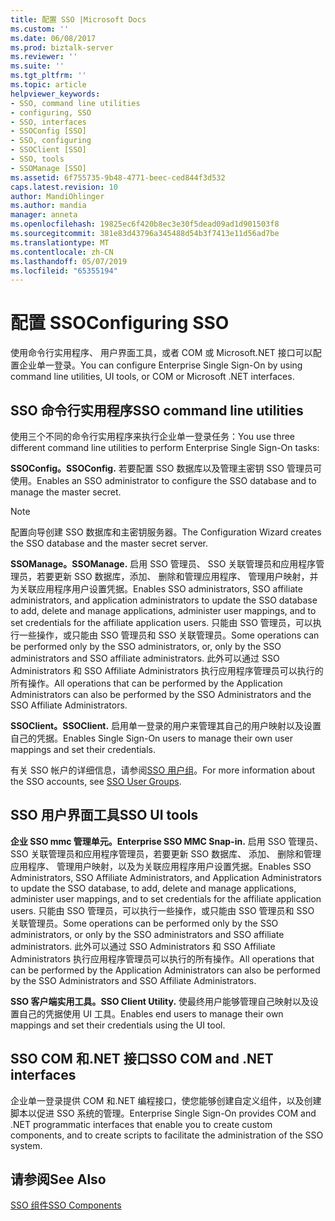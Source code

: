 ```yaml
---
title: 配置 SSO |Microsoft Docs
ms.custom: ''
ms.date: 06/08/2017
ms.prod: biztalk-server
ms.reviewer: ''
ms.suite: ''
ms.tgt_pltfrm: ''
ms.topic: article
helpviewer_keywords:
- SSO, command line utilities
- configuring, SSO
- SSO, interfaces
- SSOConfig [SSO]
- SSO, configuring
- SSOClient [SSO]
- SSO, tools
- SSOManage [SSO]
ms.assetid: 6f755735-9b48-4771-beec-ced844f3d532
caps.latest.revision: 10
author: MandiOhlinger
ms.author: mandia
manager: anneta
ms.openlocfilehash: 19825ec6f420b8ec3e30f5dead09ad1d901503f8
ms.sourcegitcommit: 381e83d43796a345488d54b3f7413e11d56ad7be
ms.translationtype: MT
ms.contentlocale: zh-CN
ms.lasthandoff: 05/07/2019
ms.locfileid: "65355194"
---
```

# <a name="configuring-sso"></a><span data-ttu-id="6bf71-102">配置 SSO</span><span class="sxs-lookup"><span data-stu-id="6bf71-102">Configuring SSO</span></span>
<span data-ttu-id="6bf71-103">使用命令行实用程序、 用户界面工具，或者 COM 或 Microsoft.NET 接口可以配置企业单一登录。</span><span class="sxs-lookup"><span data-stu-id="6bf71-103">You can configure Enterprise Single Sign-On by using command line utilities, UI tools, or COM or Microsoft .NET interfaces.</span></span>  
  
## <a name="sso-command-line-utilities"></a><span data-ttu-id="6bf71-104">SSO 命令行实用程序</span><span class="sxs-lookup"><span data-stu-id="6bf71-104">SSO command line utilities</span></span>  
 <span data-ttu-id="6bf71-105">使用三个不同的命令行实用程序来执行企业单一登录任务：</span><span class="sxs-lookup"><span data-stu-id="6bf71-105">You use three different command line utilities to perform Enterprise Single Sign-On tasks:</span></span>  
  
 <span data-ttu-id="6bf71-106">**SSOConfig。**</span><span class="sxs-lookup"><span data-stu-id="6bf71-106">**SSOConfig.**</span></span> <span data-ttu-id="6bf71-107">若要配置 SSO 数据库以及管理主密钥 SSO 管理员可使用。</span><span class="sxs-lookup"><span data-stu-id="6bf71-107">Enables an SSO administrator to configure the SSO database and to manage the master secret.</span></span>  
  
> [!NOTE]
>  <span data-ttu-id="6bf71-108">配置向导创建 SSO 数据库和主密钥服务器。</span><span class="sxs-lookup"><span data-stu-id="6bf71-108">The Configuration Wizard creates the SSO database and the master secret server.</span></span>  
  
 <span data-ttu-id="6bf71-109">**SSOManage。**</span><span class="sxs-lookup"><span data-stu-id="6bf71-109">**SSOManage.**</span></span> <span data-ttu-id="6bf71-110">启用 SSO 管理员、 SSO 关联管理员和应用程序管理员，若要更新 SSO 数据库，添加、 删除和管理应用程序、 管理用户映射，并为关联应用程序用户设置凭据。</span><span class="sxs-lookup"><span data-stu-id="6bf71-110">Enables SSO administrators, SSO affiliate administrators, and application administrators to update the SSO database to add, delete and manage applications, administer user mappings, and to set credentials for the affiliate application users.</span></span> <span data-ttu-id="6bf71-111">只能由 SSO 管理员，可以执行一些操作，或只能由 SSO 管理员和 SSO 关联管理员。</span><span class="sxs-lookup"><span data-stu-id="6bf71-111">Some operations can be performed only by the SSO administrators, or, only by the SSO administrators and SSO affiliate administrators.</span></span> <span data-ttu-id="6bf71-112">此外可以通过 SSO Administrators 和 SSO Affiliate Administrators 执行应用程序管理员可以执行的所有操作。</span><span class="sxs-lookup"><span data-stu-id="6bf71-112">All operations that can be performed by the Application Administrators can also be performed by the SSO Administrators and the SSO Affiliate Administrators.</span></span>  
  
 <span data-ttu-id="6bf71-113">**SSOClient。**</span><span class="sxs-lookup"><span data-stu-id="6bf71-113">**SSOClient.**</span></span> <span data-ttu-id="6bf71-114">启用单一登录的用户来管理其自己的用户映射以及设置自己的凭据。</span><span class="sxs-lookup"><span data-stu-id="6bf71-114">Enables Single Sign-On users to manage their own user mappings and set their credentials.</span></span>  
  
 <span data-ttu-id="6bf71-115">有关 SSO 帐户的详细信息，请参阅[SSO 用户组](../core/sso-user-groups.md)。</span><span class="sxs-lookup"><span data-stu-id="6bf71-115">For more information about the SSO accounts, see [SSO User Groups](../core/sso-user-groups.md).</span></span>  
  
## <a name="sso-ui-tools"></a><span data-ttu-id="6bf71-116">SSO 用户界面工具</span><span class="sxs-lookup"><span data-stu-id="6bf71-116">SSO UI tools</span></span>  
 <span data-ttu-id="6bf71-117">**企业 SSO mmc 管理单元。**</span><span class="sxs-lookup"><span data-stu-id="6bf71-117">**Enterprise SSO MMC Snap-in.**</span></span> <span data-ttu-id="6bf71-118">启用 SSO 管理员、 SSO 关联管理员和应用程序管理员，若要更新 SSO 数据库、 添加、 删除和管理应用程序、 管理用户映射，以及为关联应用程序用户设置凭据。</span><span class="sxs-lookup"><span data-stu-id="6bf71-118">Enables SSO Administrators, SSO Affiliate Administrators, and Application Administrators to update the SSO database, to add, delete and manage applications, administer user mappings, and to set credentials for the affiliate application users.</span></span> <span data-ttu-id="6bf71-119">只能由 SSO 管理员，可以执行一些操作，或只能由 SSO 管理员和 SSO 关联管理员。</span><span class="sxs-lookup"><span data-stu-id="6bf71-119">Some operations can be performed only by the SSO administrators, or only by the SSO administrators and SSO affiliate administrators.</span></span> <span data-ttu-id="6bf71-120">此外可以通过 SSO Administrators 和 SSO Affiliate Administrators 执行应用程序管理员可以执行的所有操作。</span><span class="sxs-lookup"><span data-stu-id="6bf71-120">All operations that can be performed by the Application Administrators can also be performed by the SSO Administrators and SSO Affiliate Administrators.</span></span>  
  
 <span data-ttu-id="6bf71-121">**SSO 客户端实用工具。**</span><span class="sxs-lookup"><span data-stu-id="6bf71-121">**SSO Client Utility.**</span></span> <span data-ttu-id="6bf71-122">使最终用户能够管理自己映射以及设置自己的凭据使用 UI 工具。</span><span class="sxs-lookup"><span data-stu-id="6bf71-122">Enables end users to manage their own mappings and set their credentials using the UI tool.</span></span>  
  
## <a name="sso-com-and-net-interfaces"></a><span data-ttu-id="6bf71-123">SSO COM 和.NET 接口</span><span class="sxs-lookup"><span data-stu-id="6bf71-123">SSO COM and .NET interfaces</span></span>  
 <span data-ttu-id="6bf71-124">企业单一登录提供 COM 和.NET 编程接口，使您能够创建自定义组件，以及创建脚本以促进 SSO 系统的管理。</span><span class="sxs-lookup"><span data-stu-id="6bf71-124">Enterprise Single Sign-On provides COM and .NET programmatic interfaces that enable you to create custom components, and to create scripts to facilitate the administration of the SSO system.</span></span>  
  
## <a name="see-also"></a><span data-ttu-id="6bf71-125">请参阅</span><span class="sxs-lookup"><span data-stu-id="6bf71-125">See Also</span></span>  
 [<span data-ttu-id="6bf71-126">SSO 组件</span><span class="sxs-lookup"><span data-stu-id="6bf71-126">SSO Components</span></span>](../core/sso-components.md)